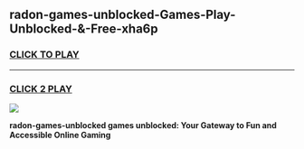 
## radon-games-unblocked-Games-Play-Unblocked-&-Free-xha6p
<h3>
<a href="https://premium76.site?title=radon-games-unblocked&ref=24A">CLICK TO PLAY</a></h3>
<hr>

<h3>
<a href="https://premium76.site?title=radon-games-unblocked&ref=24A">CLICK 2 PLAY</a>
  
</h3>

<a href="https://premium76.site?title=radon-games-unblocked&ref=24A"><img src="https://clearcache.store/games.png"></a>


**radon-games-unblocked games unblocked: Your Gateway to Fun and Accessible Online Gaming**
